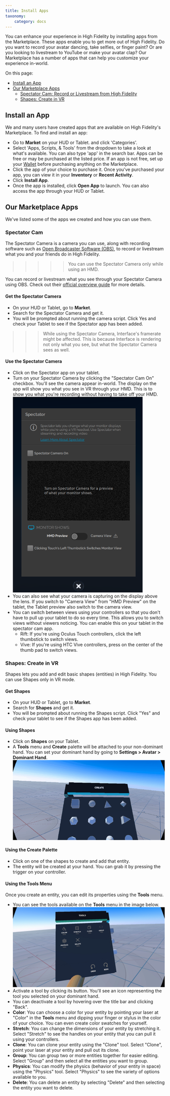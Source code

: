 ```yaml
---
title: Install Apps
taxonomy:
    category: docs 
---
```


You can enhance your experience in High Fidelity by installing apps from the Marketplace. These apps enable you to get more out of High Fidelity. Do you want to record your avatar dancing, take selfies, or finger paint? Or are you looking to livestream to YouTube or make your avatar clap? Our Marketplace has a number of apps that can help you customize your experience in-world. 

On this page:

* [Install an App]($install-an-app)
* [Our Marketplace Apps](#our-marketplace-apps)
  * [Spectator Cam: Record or Livestream from High Fidelity](#spectator-cam)
  * [Shapes: Create in VR](#shapes-create-in-vr)

## Install an App

We and many users have created apps that are available on High Fidelity's Marketplace. To find and install an app:

*  Go to **Market** on your HUD or Tablet. and click 'Categories'.
*  Select 'Apps, Scripts, & Tools' from the dropdown to take a look at what's available. You can also type 'app' in the search bar. Apps can be free or may be purchased at the listed price. If an app is not free, set up your [Wallet](#set-up-your-wallet) before purchasing anything on the Marketplace.
*  Click the app of your choice to purchase it. Once you've purchased your app, you can view it in your **Inventory** or **Recent Activity**. 
*  Click **Install App**.
*  Once the app is installed, click **Open App** to launch. You can also access the app through your HUD or Tablet.

## Our Marketplace Apps

We've listed some of the apps we created and how you can use them. 

### Spectator Cam

The Spectator Camera is a camera you can use, along with recording software such as [Open Broadcaster Software (OBS)](https://obsproject.com/), to record or livestream what you and your friends do in High Fidelity. 

>>>>> You can use the Spectator Camera only while using an HMD.

You can record or livestream what you see through your Spectator Camera using OBS. Check out their [official overview guide](https://obsproject.com/forum/threads/official-overview-guide.402/) for more details.

#### Get the Spectator Camera

* On your HUD or Tablet, go to **Market**.
* Search for the Spectator Camera and get it. 
* You will be prompted about running the camera script. Click Yes and check your Tablet to see if the Spectator app has been added.

>>> While using the Spectator Camera, Interface's framerate might be affected. This is because Interface is rendering not only what you see, but what the Spectator Camera sees as well. 

#### Use the Spectator Camera

* Click on the Spectator app on your tablet. 
* Turn on your Spectator Camera by clicking the "Spectator Cam On" checkbox. You'll see the camera appear in-world. The display on the app will show you what you see in VR through your HMD. This is to show you what you're recording without having to take off your HMD. ![](spec-cam-window.png)
* You can also see what your camera is capturing on the display above the lens. If you switch to "Camera View" from "HMD Preview" on the tablet, the Tablet preview also switch to the camera view. 
* You can switch between views using your controllers so that you don't have to pull up your tablet to do so every time. This allows you to switch views without viewers noticing. You can enable this on your tablet in the spectator cam app. 
  * Rift: If you're using Oculus Touch controllers, click the left thumbstick to switch views. 
  * Vive: If you're using HTC Vive controllers, press on the center of the thumb pad to switch views. 


### Shapes: Create in VR

Shapes lets you add and edit basic shapes (entities) in High Fidelity. You can use Shapes only in VR mode. 

#### Get Shapes

* On your HUD or Tablet, go to **Market**.
* Search for **Shapes** and get it. 
* You will be prompted about running the Shapes script. Click "Yes" and check your tablet to see if the Shapes app has been added.

#### Using Shapes

* Click on **Shapes** on your Tablet. 
* A **Tools** menu and **Create** palette will be attached to your non-dominant hand. You can set your dominant hand by going to **Settings > Avatar > Dominant Hand**. ![](create-and-tools.gif)

#### Using the Create Palette

* Click on one of the shapes to create and add that entity. 
* The entity will be created at your hand. You can grab it by pressing the trigger on your controller. 

#### Using the Tools Menu
Once you create an entity, you can edit its properties using the **Tools** menu. 

* You can see the tools available on the **Tools** menu in the image below. ![](tools.jpg)
* Activate a tool by clicking its button. You'll see an icon representing the tool you selected on your dominant hand. 
* You can deactivate a tool by hovering over the title bar and clicking "Back".
* **Color**: You can choose a color for your entity by pointing your laser at "Color" in the **Tools** menu and dipping your finger or stylus in the color of your choice. You can even create color swatches for yourself. 
* **Stretch**: You can change the dimensions of your entity by stretching it. Select "Stretch" to see the handles on your entity that you can pull it using your controllers.
* **Clone**: You can clone your entity using the "Clone" tool. Select "Clone", point your laser at your entity and pull out its clone. 
* **Group**: You can group two or more entities together for easier editing. Select "Group" and then select all the entities you want to group. 
* **Physics**: You can modify the physics (behavior of your entity in space) using the "Physics" tool. Select "Physics" to see the variety of options available to you. 
* **Delete**: You can delete an entity by selecting "Delete" and then selecting the entity you want to delete.   




